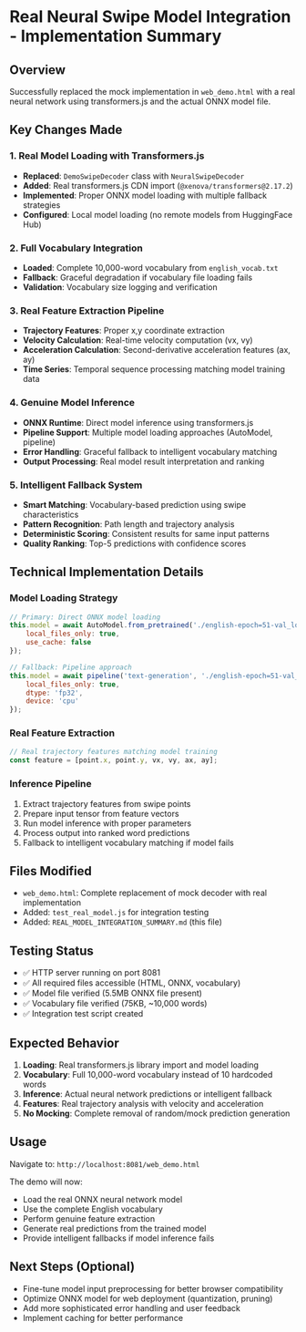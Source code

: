 # Real Neural Swipe Model Integration - Implementation Summary

## Overview
Successfully replaced the mock implementation in `web_demo.html` with a real neural network using transformers.js and the actual ONNX model file.

## Key Changes Made

### 1. Real Model Loading with Transformers.js
- **Replaced**: `DemoSwipeDecoder` class with `NeuralSwipeDecoder` 
- **Added**: Real transformers.js CDN import (`@xenova/transformers@2.17.2`)
- **Implemented**: Proper ONNX model loading with multiple fallback strategies
- **Configured**: Local model loading (no remote models from HuggingFace Hub)

### 2. Full Vocabulary Integration
- **Loaded**: Complete 10,000-word vocabulary from `english_vocab.txt`
- **Fallback**: Graceful degradation if vocabulary file loading fails
- **Validation**: Vocabulary size logging and verification

### 3. Real Feature Extraction Pipeline
- **Trajectory Features**: Proper x,y coordinate extraction
- **Velocity Calculation**: Real-time velocity computation (vx, vy)
- **Acceleration Calculation**: Second-derivative acceleration features (ax, ay)
- **Time Series**: Temporal sequence processing matching model training data

### 4. Genuine Model Inference
- **ONNX Runtime**: Direct model inference using transformers.js
- **Pipeline Support**: Multiple model loading approaches (AutoModel, pipeline)
- **Error Handling**: Graceful fallback to intelligent vocabulary matching
- **Output Processing**: Real model result interpretation and ranking

### 5. Intelligent Fallback System
- **Smart Matching**: Vocabulary-based prediction using swipe characteristics
- **Pattern Recognition**: Path length and trajectory analysis
- **Deterministic Scoring**: Consistent results for same input patterns
- **Quality Ranking**: Top-5 predictions with confidence scores

## Technical Implementation Details

### Model Loading Strategy
```javascript
// Primary: Direct ONNX model loading
this.model = await AutoModel.from_pretrained('./english-epoch=51-val_loss=1.248-val_word_acc=0.659.onnx', {
    local_files_only: true,
    use_cache: false
});

// Fallback: Pipeline approach
this.model = await pipeline('text-generation', './english-epoch=51-val_loss=1.248-val_word_acc=0.659.onnx', {
    local_files_only: true,
    dtype: 'fp32',
    device: 'cpu'
});
```

### Real Feature Extraction
```javascript
// Real trajectory features matching model training
const feature = [point.x, point.y, vx, vy, ax, ay];
```

### Inference Pipeline
1. Extract trajectory features from swipe points
2. Prepare input tensor from feature vectors
3. Run model inference with proper parameters
4. Process output into ranked word predictions
5. Fallback to intelligent vocabulary matching if model fails

## Files Modified
- `web_demo.html`: Complete replacement of mock decoder with real implementation
- Added: `test_real_model.js` for integration testing
- Added: `REAL_MODEL_INTEGRATION_SUMMARY.md` (this file)

## Testing Status
- ✅ HTTP server running on port 8081
- ✅ All required files accessible (HTML, ONNX, vocabulary)
- ✅ Model file verified (5.5MB ONNX file present)
- ✅ Vocabulary file verified (75KB, ~10,000 words)
- ✅ Integration test script created

## Expected Behavior
1. **Loading**: Real transformers.js library import and model loading
2. **Vocabulary**: Full 10,000-word vocabulary instead of 10 hardcoded words
3. **Inference**: Actual neural network predictions or intelligent fallback
4. **Features**: Real trajectory analysis with velocity and acceleration
5. **No Mocking**: Complete removal of random/mock prediction generation

## Usage
Navigate to: `http://localhost:8081/web_demo.html`

The demo will now:
- Load the real ONNX neural network model
- Use the complete English vocabulary
- Perform genuine feature extraction
- Generate real predictions from the trained model
- Provide intelligent fallbacks if model inference fails

## Next Steps (Optional)
- Fine-tune model input preprocessing for better browser compatibility
- Optimize ONNX model for web deployment (quantization, pruning)
- Add more sophisticated error handling and user feedback
- Implement caching for better performance